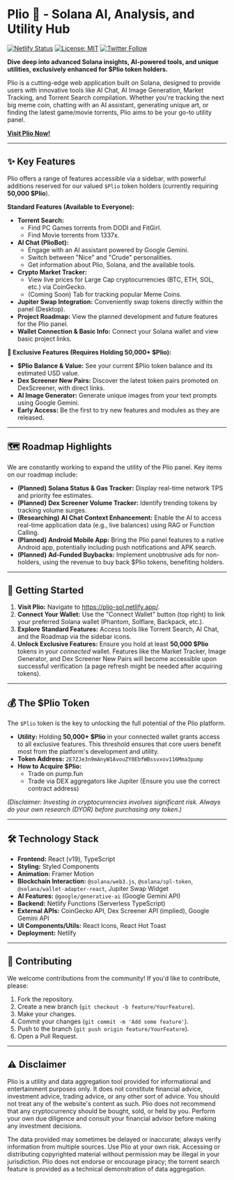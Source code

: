# Plio 🔎 - Solana AI, Analysis, and Utility Hub

[![Netlify Status](https://api.netlify.com/api/v1/badges/1e13aef6-6174-471c-8802-02ab6c6137ae/deploy-status)](https://app.netlify.com/sites/plio-sol/deploys) [![License: MIT](https://img.shields.io/badge/License-MIT-yellow.svg)](https://opensource.org/licenses/MIT) [![Twitter Follow](https://img.shields.io/twitter/follow/PlioSol?style=social)](https://twitter.com/PlioSol)

**Dive deep into advanced Solana insights, AI-powered tools, and unique utilities, exclusively enhanced for $Plio token holders.**

Plio is a cutting-edge web application built on Solana, designed to provide users with innovative tools like AI Chat, AI Image Generation, Market Tracking, and Torrent Search compilation. Whether you're tracking the next big meme coin, chatting with an AI assistant, generating unique art, or finding the latest game/movie torrents, Plio aims to be your go-to utility panel.

**[Visit Plio Now!](https://plio.fun/)**

---

## ✨ Key Features

Plio offers a range of features accessible via a sidebar, with powerful additions reserved for our valued `$Plio` token holders (currently requiring **50,000 $Plio**).

**Standard Features (Available to Everyone):**

*   **Torrent Search:**
    *   Find PC Games torrents from DODI and FitGirl.
    *   Find Movie torrents from 1337x.
*   **AI Chat (PlioBot):**
    *   Engage with an AI assistant powered by Google Gemini.
    *   Switch between "Nice" and "Crude" personalities.
    *   Get information about Plio, Solana, and the available tools.
*   **Crypto Market Tracker:**
    *   View live prices for Large Cap cryptocurrencies (BTC, ETH, SOL, etc.) via CoinGecko.
    *   (Coming Soon) Tab for tracking popular Meme Coins.
*   **Jupiter Swap Integration:** Conveniently swap tokens directly within the panel (Desktop).
*   **Project Roadmap:** View the planned development and future features for the Plio panel.
*   **Wallet Connection & Basic Info:** Connect your Solana wallet and view basic project links.

**💎 Exclusive Features (Requires Holding 50,000+ $Plio):**

*   **$Plio Balance & Value:** See your current $Plio token balance and its estimated USD value.
*   **Dex Screener New Pairs:** Discover the latest token pairs promoted on DexScreener, with direct links.
*   **AI Image Generator:** Generate unique images from your text prompts using Google Gemini.
*   **Early Access:** Be the first to try new features and modules as they are released.

---

## 🗺️ Roadmap Highlights

We are constantly working to expand the utility of the Plio panel. Key items on our roadmap include:

*   **(Planned)** **Solana Status & Gas Tracker:** Display real-time network TPS and priority fee estimates.
*   **(Planned)** **Dex Screener Volume Tracker:** Identify trending tokens by tracking volume surges.
*   **(Researching)** **AI Chat Context Enhancement:** Enable the AI to access real-time application data (e.g., live balances) using RAG or Function Calling.
*   **(Planned)** **Android Mobile App:** Bring the Plio panel features to a native Android app, potentially including push notifications and APK search.
*   **(Planned)** **Ad-Funded Buybacks:** Implement unobtrusive ads for non-holders, using the revenue to buy back $Plio tokens, benefiting holders.

---

## 🚀 Getting Started

1.  **Visit Plio:** Navigate to https://plio-sol.netlify.app/.
2.  **Connect Your Wallet:** Use the "Connect Wallet" button (top right) to link your preferred Solana wallet (Phantom, Solflare, Backpack, etc.).
3.  **Explore Standard Features:** Access tools like Torrent Search, AI Chat, and the Roadmap via the sidebar icons.
4.  **Unlock Exclusive Features:** Ensure you hold at least **50,000 $Plio** tokens in your *connected* wallet. Features like the Market Tracker, Image Generator, and Dex Screener New Pairs will become accessible upon successful verification (a page refresh might be needed after acquiring tokens).

---

## 💰 The $Plio Token

The `$Plio` token is the key to unlocking the full potential of the Plio platform.

*   **Utility:** Holding **50,000+ $Plio** in your connected wallet grants access to all exclusive features. This threshold ensures that core users benefit most from the platform's development and utility.
*   **Token Address:** `2E7ZJe3n9mAnyW1AvouZY8EbfWBssvxov116Mma3pump`
*   **How to Acquire $Plio:**
    *   Trade on pump.fun
    *   Trade via DEX aggregators like Jupiter (Ensure you use the correct contract address)

*(Disclaimer: Investing in cryptocurrencies involves significant risk. Always do your own research (DYOR) before purchasing any token.)*

---

## 🛠 Technology Stack

*   **Frontend:** React (v19), TypeScript
*   **Styling:** Styled Components
*   **Animation:** Framer Motion
*   **Blockchain Interaction:** `@solana/web3.js`, `@solana/spl-token`, `@solana/wallet-adapter-react`, Jupiter Swap Widget
*   **AI Features:** `@google/generative-ai` (Google Gemini API)
*   **Backend:** Netlify Functions (Serverless TypeScript)
*   **External APIs:** CoinGecko API, Dex Screener API (implied), Google Gemini API
*   **UI Components/Utils:** React Icons, React Hot Toast
*   **Deployment:** Netlify

---

## 🤝 Contributing

We welcome contributions from the community! If you'd like to contribute, please:

1.  Fork the repository.
2.  Create a new branch (`git checkout -b feature/YourFeature`).
3.  Make your changes.
4.  Commit your changes (`git commit -m 'Add some feature'`).
5.  Push to the branch (`git push origin feature/YourFeature`).
6.  Open a Pull Request.

---

## ⚠️ Disclaimer

Plio is a utility and data aggregation tool provided for informational and entertainment purposes only. It does not constitute financial advice, investment advice, trading advice, or any other sort of advice. You should not treat any of the website's content as such. Plio does not recommend that any cryptocurrency should be bought, sold, or held by you. Perform your own due diligence and consult your financial advisor before making any investment decisions.

The data provided may sometimes be delayed or inaccurate; always verify information from multiple sources. Use Plio at your own risk. Accessing or distributing copyrighted material without permission may be illegal in your jurisdiction. Plio does not endorse or encourage piracy; the torrent search feature is provided as a technical demonstration of data aggregation.
